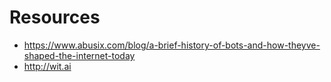 # Resources
* https://www.abusix.com/blog/a-brief-history-of-bots-and-how-theyve-shaped-the-internet-today
* http://wit.ai